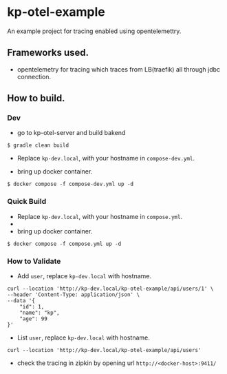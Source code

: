 # kp-otel-example

An example project for tracing enabled using opentelemettry.

## Frameworks used.

* opentelemetry for tracing which traces from LB(traefik) all through jdbc connection.

## How to build.

### Dev

* go to kp-otel-server and build bakend
```
$ gradle clean build
```

* Replace `kp-dev.local`, with your hostname in `compose-dev.yml`.

* bring up docker container.
```
$ docker compose -f compose-dev.yml up -d
```

### Quick  Build

* Replace `kp-dev.local`, with your hostname in `compose.yml`.
* 
* bring up docker container.
```
$ docker compose -f compose.yml up -d
```

### How  to Validate

* Add  `user`, replace `kp-dev.local`  with hostname.
```
curl --location 'http://kp-dev.local/kp-otel-example/api/users/1' \
--header 'Content-Type: application/json' \
--data '{
    "id": 1,
    "name": "kp",
    "age": 99
}'
```
* List `user`, replace `kp-dev.local`  with hostname.
```
curl --location 'http://kp-dev.local/kp-otel-example/api/users'
```
* check the tracing in zipkin by opening url `http://<docker-host>:9411/` 
